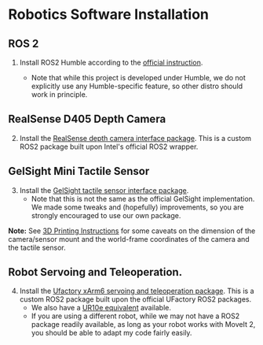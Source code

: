 # Robotics Software Installation

## ROS 2
1. Install ROS2 Humble according to the [official instruction](https://docs.ros.org/en/humble/Installation.html). 

    - Note that while this project is developed under Humble, we do not explicitly use any Humble-specific feature, so other distro should work in principle.

## RealSense D405 Depth Camera
2. Install the [RealSense depth camera interface package](https://github.com/ai4ce/realsense_ROS2_interface). This is a custom ROS2 package built upon Intel's official ROS2 wrapper.

## GelSight Mini Tactile Sensor
3. Install the [GelSight tactile sensor interface package](https://github.com/ai4ce/gelsight_ROS2_interface). 
    - Note that this is not the same as the official GelSight implementation. We made some tweaks and (hopefully) improvements, so you are strongly encouraged to use our own package.

**Note:** See [3D Printing Instructions](3d_printing.md) for some caveats on the dimension of the camera/sensor mount and the world-frame coordinates of the camera and the tactile sensor.

## Robot Servoing and Teleoperation.
4. Install the [Ufactory xArm6 servoing and teleoperation package](https://github.com/ai4ce/xarm_ros2). This is a custom ROS2 package built upon the official UFactory ROS2 packages.
    - We also have a [UR10e equivalent](https://github.com/ai4ce/ur_ros2) available. 
    - If you are using a different robot, while we may not have a ROS2 package readily available, as long as your robot works with MoveIt 2, you should be able to adapt my code fairly easily.
